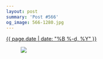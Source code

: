 ```yaml
---
layout: post
summary: 'Post #566'
og_image: 566-1280.jpg
---
```


<div class="post">
 <time>
  <a href="/566">
   {{ page.date | date: "%B %-d, %Y" }}
  </a>
 </time>
 <a href="/566">
  <figure data-taken="10/14/2016">
   <img sizes="(min-width: 700px) 50vw, calc(100vw - 2rem)" src="{{ site.assets_url }}/566-640.jpg" srcset="{{ site.assets_url }}/566-320.jpg 320w, {{ site.assets_url }}/566-640.jpg 640w, {{ site.assets_url }}/566-960.jpg 960w, {{ site.assets_url }}/566-1280.jpg 1280w"/>
  </figure>
 </a>
</div>
